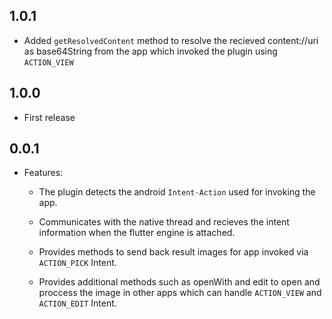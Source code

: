 ## 1.0.1
- Added `getResolvedContent` method to resolve the recieved content://uri as base64String
  from the app which invoked the plugin using `ACTION_VIEW`

## 1.0.0
- First release

## 0.0.1

- Features: 
    - The plugin detects the android `Intent-Action` used for invoking the app.

    - Communicates with the native thread and recieves the intent information when the flutter engine is attached.

    - Provides methods to send back result images for app invoked via `ACTION_PICK` Intent.

    - Provides additional methods such as openWith and edit to open and proccess the image in other apps which can handle `ACTION_VIEW` and `ACTION_EDIT` Intent.
